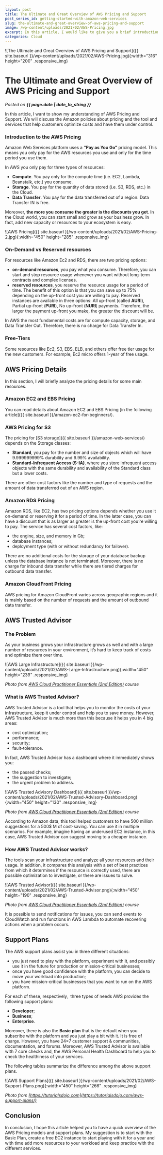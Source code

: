 ```yaml
---
layout: post
title: The Ultimate and Great Overview of AWS Pricing and Support
post_series_id: getting-started-with-amazon-web-services
slug: the-ultimate-and-great-overview-of-aws-pricing-and-support
image: /wp-content/uploads/2021/02/AWS-Pricing.jpg
excerpt: In this article, I would like to give you a brief introduction to Kubernetes and how to deploy applications on it.
categories: Cloud
---
```


![The Ultimate and Great Overview of AWS Pricing and Support]({{ site.baseurl }}/wp-content/uploads/2021/02/AWS-Pricing.jpg){:width="316" height="200" .responsive_img}

# The Ultimate and Great Overview of AWS Pricing and Support
_Posted on **{{ page.date | date_to_string }}**_

In this article, I want to show my understanding of AWS Pricing and Support. We will discuss the Amazon policies about pricing and the tool and services that help customers optimize costs and have them under control.

### Introduction to the AWS Pricing

Amazon Web Services platform uses a **“Pay as You Go”** pricing model. This means you only pay for the AWS resources you use and only for the time period you use them.

In AWS you only pay for three types of resources:

-   **Compute**. You pay only for the compute time (i.e. EC2, Lambda, Beanstalk, etc.) you consume.
-   **Storage**. You pay for the quantity of data stored (i.e. S3, RDS, etc.) in the Cloud.
-   **Data Transfer**. You pay for the data transferred out of a region. Data Transfer IN is free.

Moreover, **the more you consume the greater is the discounts you get**. In the Cloud world, you can start small and grow as your business grow. In fact, add new capacity or resources to your ecosystem is easy.

![AWS Pricing]({{ site.baseurl }}/wp-content/uploads/2021/02/AWS-Pricing-2.jpg){:width="450" height="285" .responsive_img}

### On-Demand vs Reserved resources

For resources like Amazon Ec2 and RDS, there are two pricing options:

-   **on-demand resources**, you pay what you consume. Therefore, you can start and stop resource usage whenever you want without long-term contracts and complex licenses.
-   **reserved resources**, you reserve the resource usage for a period of time. The benefit of this option is that you can save up to 75% depending on the up-front cost you are willing to pay. Reserved instances are available in three options: All up-front (called **AURI**), Partial up-front (**PURI**), No up-front (**NURI**) payments. Therefore, the larger the payment up-front you make, the greater the discount will be.

In AWS the most fundamental costs are for compute capacity, storage, and Data Transfer Out. Therefore, there is no charge for Data Transfer In.

### Free-Tiers

Some resources like Ec2, S3, EBS, ELB, and others offer free tier usage for the new customers. For example, Ec2 micro offers 1-year of free usage.

## AWS Pricing Details

In this section, I will briefly analyze the pricing details for some main resources.

### Amazon EC2 and EBS Pricing

You can read details about Amazon EC2 and EBS Pricing [in the following article]({{ site.baseurl }}/amazon-ec2-for-beginners/).

### AWS Pricing for S3

The pricing for [S3 storage]({{ site.baseurl }}/amazon-web-services/) depends on the Storage classes:

-   **Standard**, you pay for the number and size of objects which will have 9.999999999% durability and 9.99% availability.
-   **Standard-Infrequent Access (S-IA)**, where you store infrequent access objects with the same durability and availability of the Standard class but a lower costs.

There are other cost factors like the number and type of requests and the amount of data transferred out of an AWS region.

### Amazon RDS Pricing

Amazon RDS, like EC2, has two pricing options depends whether you use it on-demand or reserving it for a period of time. In the latter case, you can have a discount that is as larger as greater is the up-front cost you’re willing to pay. The service has several cost factors, like:

-   the engine, size, and memory in Gb;
-   database instances;
-   deployment type (with or without redundancy for failover).

There are no additional costs for the storage of your database backup unless the database instance is not terminated. Moreover, there is no charge for inbound data transfer while there are tiered charges for outbound data transfer.

### Amazon CloudFront Pricing

AWS pricing for Amazon CloudFront varies across geographic regions and it is mainly based on the number of requests and the amount of outbound data transfer.

## AWS Trusted Advisor

### The Problem

As your business grows your infrastructure grows as well and with a large number of resources in your environment, it’s hard to keep track of costs and optimize them over time.

![AWS Large Infrastructure]({{ site.baseurl }}/wp-content/uploads/2021/02/AWS-Large-Infrastructure.png){:width="450" height="239" .responsive_img}

_Photo from [AWS Cloud Practitioner Essentials (2nd Edition)](https://aws.amazon.com/it/training/course-descriptions/cloud-practitioner-essentials/) course_

### What is AWS Trusted Advisor?

AWS Trusted Advisor is a tool that helps you to monitor the costs of your infrastructure, keep it under control and help you to save money. However, AWS Trusted Advisor is much more than this because it helps you in 4 big areas:

-   cost optimization;
-   performance;
-   security;
-   fault-tolerance.

In fact, AWS Trusted Advisor has a dashboard where it immediately shows you:

-   the passed checks;
-   the suggestion to investigate;
-   the urgent problem to address.

![AWS Trusted Advisory Dashboard]({{ site.baseurl }}/wp-content/uploads/2021/02/AWS-Trusted-Advisory-Dashboard.png){:width="450" height="130" .responsive_img}

_Photo from [AWS Cloud Practitioner Essentials (2nd Edition)](https://aws.amazon.com/it/training/course-descriptions/cloud-practitioner-essentials/) course_

According to Amazon data, this tool helped customers to have 500 million suggestions for a 500$ M of cost-saving. You can use it in multiple scenarios. For example, imagine having an underused EC2 instance, in this case, AWS Trusted Advisor can suggest moving to a cheaper instance.

### How AWS Trusted Advisor works?

The tools scan your infrastructure and analyze all your resources and their usage. In addition, it compares this analysis with a set of best practices from which it determines if the resource is correctly used, there are possible optimization to investigate, or there are issues to solve.

![AWS Trusted Advisor]({{ site.baseurl }}/wp-content/uploads/2021/02/AWS-Trusted-Advisor.png){:width="450" height="190" .responsive_img}

_Photo from [AWS Cloud Practitioner Essentials (2nd Edition)](https://aws.amazon.com/it/training/course-descriptions/cloud-practitioner-essentials/) course_

It is possible to send notifications for issues, you can send events to CloudWatch and run functions in AWS Lambda to automate recovering actions when a problem occurs.

## Support Plans

The AWS support plans assist you in three different situations:

-   you just need to play with the platform, experiment with it, and possibly use it in the future for production or mission-critical businesses;
-   once you have good confidence with the platform, you can decide to move your workload into production;
-   you have mission-critical businesses that you want to run on the AWS platform.

For each of these, respectively,  three types of needs AWS provides the following support plans:

-   **Developer**;
-   **Business**;
-   **Enterprise**.

Moreover, there is also the **Basic plan** that is the default when you subscribe with the platform and you just play a bit with it. It is free of charge. However, you have 24×7 customer support & communities, documentation, and forums. Moreover, AWS Trusted Advisor is available with 7 core checks and, the AWS Personal Health Dashboard to help you to check the healthiness of your services.

The following tables summarize the difference among the above support plans.

![AWS Support Plans]({{ site.baseurl }}/wp-content/uploads/2021/02/AWS-Support-Plans.png){:width="450" height="266" .responsive_img}

_Photo from [https://tutorialsdojo.com](https://tutorialsdojo.com/aws-support-plans/)_

## Conclusion

In conclusion, I hope this article helped you to have a quick overview of the AWS Pricing models and support plans. My suggestion is to start with the Basic Plan, create a free EC2 instance to start playing with it for a year and with time add more resources to your workload and keep practice with the different services.